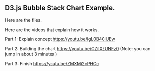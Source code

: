 ## D3.js Bubble Stack Chart Example.


Here are the files.

Here are the videos that explain how it works.

Part 1: Explain concept https://youtu.be/IgL0B4ClUEw

Part 2: Building the chart  https://youtu.be/CZiIX2UNFz0
(Note: you can jump in about 3 minutes )

Part 3: Finish https://youtu.be/ZMXMi2cPHCc
